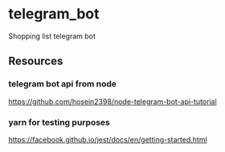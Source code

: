 # telegram_bot
Shopping list telegram bot

## Resources
### telegram bot api from node
https://github.com/hosein2398/node-telegram-bot-api-tutorial

### yarn for testing purposes
https://facebook.github.io/jest/docs/en/getting-started.html
